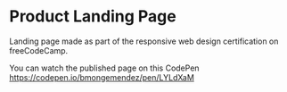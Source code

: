 # Product Landing Page

Landing page made as part of the responsive web design certification on freeCodeCamp.

You can watch the published page on this CodePen https://codepen.io/bmongemendez/pen/LYLdXaM
